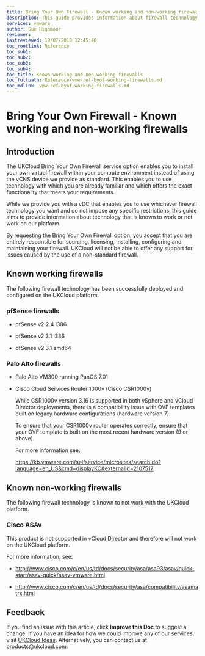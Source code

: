 ```yaml
---
title: Bring Your Own Firewall - Known working and non-working firewalls | UKCloud Ltd
description: This guide provides information about firewall technology that is known to work or not work on the UKCloud platform.
services: vmware
author: Sue Highmoor
reviewer:
lastreviewed: 19/07/2018 12:45:48
toc_rootlink: Reference
toc_sub1: 
toc_sub2:
toc_sub3:
toc_sub4:
toc_title: Known working and non-working firewalls
toc_fullpath: Reference/vmw-ref-byof-working-firewalls.md
toc_mdlink: vmw-ref-byof-working-firewalls.md
---
```


# Bring Your Own Firewall - Known working and non-working firewalls

## Introduction

The UKCloud Bring Your Own Firewall service option enables you to install your own virtual firewall within your compute environment instead of using the vCNS device we provide as standard. This enables you to use technology with which you are already familiar and which offers the exact functionality that meets your requirements.

While we provide you with a vDC that enables you to use whichever firewall technology you want and do not impose any specific restrictions, this guide aims to provide information about technology that is known to work or not work on our platform.

By requesting the Bring Your Own Firewall option, you accept that you are entirely responsible for sourcing, licensing, installing, configuring and maintaining your firewall. UKCloud will not be able to offer any support for issues caused by the use of a non-standard firewall.

## Known working firewalls

The following firewall technology has been successfully deployed and configured on the UKCloud platform.

### pfSense firewalls

- pfSense v2.2.4 i386

- pfSense v2.3.1 i386

- pfSense v2.3.1 amd64

### Palo Alto firewalls

- Palo Alto VM300 running PanOS 7.01

- Cisco Cloud Services Router 1000v (Cisco CSR1000v)

    While CSR1000v version 3.16 is supported in both vSphere and vCloud Director deployments, there is a compatibility issue with OVF templates built on legacy hardware configurations (hardware version 7).

    To ensure that your CSR1000v router operates correctly, ensure that your OVF template is built on the most recent hardware version (9 or above).

    For more information see:

    <https://kb.vmware.com/selfservice/microsites/search.do?language=en_US&cmd=displayKC&externalId=2107517>

## Known non-working firewalls

The following firewall technology is known to not work with the UKCloud platform.

### Cisco ASAv

This product is not supported in vCloud Director and therefore will not work on the UKCloud platform.

For more information, see:

- <http://www.cisco.com/c/en/us/td/docs/security/asa/asa93/asav/quick-start/asav-quick/asav-vmware.html>

- <http://www.cisco.com/c/en/us/td/docs/security/asa/compatibility/asamatrx.html>

## Feedback

If you find an issue with this article, click **Improve this Doc** to suggest a change. If you have an idea for how we could improve any of our services, visit [UKCloud Ideas](https://ideas.ukcloud.com). Alternatively, you can contact us at <products@ukcloud.com>.

